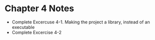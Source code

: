 # Chapter 4 Notes

- Complete Excercuse 4-1.
  Making the project a library, instead of an executable
- Complete Excercise 4-2
